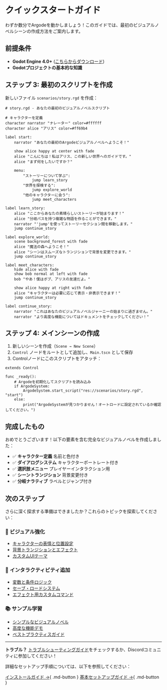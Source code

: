 # クイックスタートガイド

わずか数分でArgodeを動かしましょう！このガイドでは、最初のビジュアルノベルシーンの作成方法をご案内します。

## 前提条件

- **Godot Engine 4.0+** ([こちらからダウンロード](https://godotengine.org/))
- **Godotプロジェクトの基本的な知識**





## ステップ 3: 最初のスクリプトを作成

新しいファイル `scenarios/story.rgd` を作成：

```gdscript
# story.rgd - あなたの最初のビジュアルノベルスクリプト

# キャラクターを定義
character narrator "ナレーター" color=#ffffff
character alice "アリス" color=#ff69b4  

label start:
    narrator "あなたの最初のArgodeビジュアルノベルへようこそ！"
    
    show alice happy at center with fade
    alice "こんにちは！私はアリス、この新しい世界へのガイドです。"
    alice "まず何をしたいですか？"
    
    menu:
        "ストーリーについて学ぶ":
            jump learn_story
        "世界を探検する":
            jump explore_world
        "他のキャラクターに会う":
            jump meet_characters

label learn_story:
    alice "ここからあなたの素晴らしいストーリーが始まります！"
    alice "分岐パスを持つ複雑な物語を作ることができます。"
    narrator "'jump'を使ってストーリーセクション間を移動します。"
    jump continue_story

label explore_world:
    scene background_forest with fade
    alice "魔法の森へようこそ！"
    alice "シーンはスムーズなトランジションで背景を変更できます。"
    jump continue_story

label meet_characters:
    hide alice with fade
    show bob normal at left with fade
    bob "やあ！僕はボブ、アリスの友達だよ。"
    
    show alice happy at right with fade
    alice "キャラクターは必要に応じて表示・非表示できます！"
    jump continue_story

label continue_story:
    narrator "これはあなたのビジュアルノベルジャーニーの始まりに過ぎません。"
    narrator "より高度な機能についてはドキュメントをチェックしてください！"
```

## ステップ 4: メインシーンの作成

1. 新しいシーンを作成（`Scene → New Scene`）
2. `Control` ノードをルートとして追加し、`Main.tscn` として保存
3. Controlノードにこのスクリプトをアタッチ：

```gdscript
extends Control

func _ready():
    # Argodeを初期化してスクリプトを読み込み
    if ArgodeSystem:
        ArgodeSystem.start_script("res://scenarios/story.rgd", "start")
    else:
        print("ArgodeSystemが見つかりません！オートロードに設定されているか確認してください。")
```



## 完成したもの

おめでとうございます！以下の要素を含む完全なビジュアルノベルを作成しました：

- ✅ **キャラクター定義** 名前と色付き
- ✅ **ダイアログシステム** キャラクターポートレート付き
- ✅ **選択肢メニュー** プレイヤーインタラクション用
- ✅ **シーントランジション** 背景変更付き
- ✅ **分岐ナラティブ** ラベルとジャンプ付き

## 次のステップ

さらに深く探求する準備はできましたか？これらのトピックを探索してください：

### 🎨 **ビジュアル強化**
- [キャラクターの表情と位置設定](../script/commands.ja.md#show)
- [背景トランジションとエフェクト](../script/commands.ja.md#scene)
- [カスタムUIテーマ](../ui/themes.ja.md)

### 🎯 **インタラクティビティ追加**
- [変数と条件ロジック](../script/variables.ja.md)
- [セーブ・ロードシステム](../advanced/save-system.ja.md)
- [エフェクト用カスタムコマンド](../custom-commands/creating.ja.md)

### 📚 **サンプル学習**
- [シンプルなビジュアルノベル](../examples/simple-vn.ja.md)
- [高度な機能デモ](../examples/custom-features.ja.md)
- [ベストプラクティスガイド](../examples/best-practices.ja.md)

---

**トラブル？** [トラブルシューティングガイド](../advanced/debugging.ja.md)をチェックするか、Discordコミュニティに参加してください！

詳細なセットアップ手順については、以下を参照してください：

[インストールガイド →](installation.ja.md){ .md-button }
[基本セットアップガイド →](basic-setup.ja.md){ .md-button }
